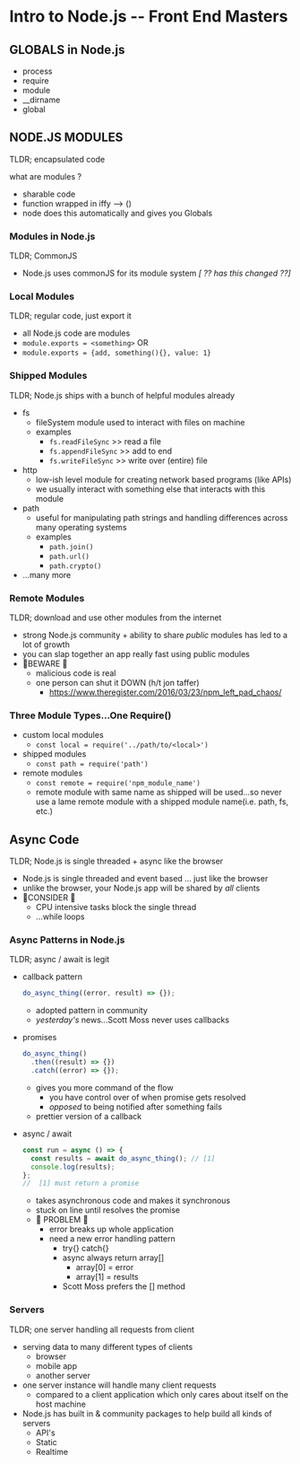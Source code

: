# Intro to Node.js -- Front End Masters

## GLOBALS in Node.js

- process
- require
- module
- \_\_dirname
- global

## NODE.JS MODULES

TLDR; encapsulated code

what are modules ?

- sharable code
- function wrapped in iffy --> ()
- node does this automatically and gives you Globals

### Modules in Node.js

TLDR; CommonJS

- Node.js uses commonJS for its module system _[ ?? has this changed ??]_

### Local Modules

TLDR; regular code, just export it

- all Node.js code are modules
- `module.exports = <something>` OR
- `module.exports = {add, something(){}, value: 1}`

### Shipped Modules

TLDR; Node.js ships with a bunch of helpful modules already

- fs
  - fileSystem module used to interact with files on machine
  - examples
    - `fs.readFileSync` >> read a file
    - `fs.appendFileSync` >> add to end
    - `fs.writeFileSync` >> write over (entire) file
- http
  - low-ish level module for creating network based programs (like APIs)
  - we usually interact with something else that interacts with this module
- path
  - useful for manipulating path strings and handling differences across many operating systems
  - examples
    - `path.join()`
    - `path.url()`
    - `path.crypto()`
- ...many more

### Remote Modules

TLDR; download and use other modules from the internet

- strong Node.js community + ability to share _public_ modules has led to a lot of growth
- you can slap together an app really fast using public modules
- 🚧BEWARE 🚧
  - malicious code is real
  - one person can shut it DOWN (h/t jon taffer)
    - <https://www.theregister.com/2016/03/23/npm_left_pad_chaos/>

### Three Module Types...One Require()

- custom local modules
  - `const local = require('../path/to/<local>')`
- shipped modules
  - `const path = require('path')`
- remote modules
  - `const remote = require('npm_module_name')`
  - remote module with same name as shipped will be used...so never use a lame remote module with a shipped module name(i.e. path, fs, etc.)

## Async Code

TLDR; Node.js is single threaded + async like the browser

- Node.js is single threaded and event based ... just like the browser
- unlike the browser, your Node.js app will be shared by _all_ clients
- 🤔CONSIDER 🤔
  - CPU intensive tasks block the single thread
  - ...while loops

### Async Patterns in Node.js

TLDR; async / await is legit

- callback pattern

  ```javascript
  do_async_thing((error, result) => {});
  ```

  - adopted pattern in community
  - _yesterday's_ news...Scott Moss never uses callbacks

- promises

  ```javascript
  do_async_thing()
    .then((result) => {})
    .catch((error) => {});
  ```

  - gives you more command of the flow
    - you have control over of when promise gets resolved
    - _opposed_ to being notified after something fails
  - prettier version of a callback

- async / await

  ```javascript
  const run = async () => {
    const results = await do_async_thing(); // [1]
    console.log(results);
  };
  //  [1] must return a promise
  ```

  - takes asynchronous code and makes it synchronous
  - stuck on line until resolves the promise
  - 🚧 PROBLEM 🚧
    - error breaks up whole application
    - need a new error handling pattern
      - try{} catch{}
      - async always return array[]
        - array[0] = error
        - array[1] = results
      - Scott Moss prefers the [] method

### Servers

TLDR; one server handling all requests from client

- serving data to many different types of clients
  - browser
  - mobile app
  - another server
- one server instance will handle many client requests
  - compared to a client application which only cares about itself on the host machine
- Node.js has built in & community packages to help build all kinds of servers
  - API's
  - Static
  - Realtime
